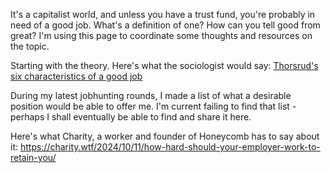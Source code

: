 It's a capitalist world, and unless you have a trust fund, you're probably in need of a good job. What's a definition of one? How can you tell good from great? I'm using this page to coordinate some thoughts and resources on the topic.

Starting with the theory. Here's what the sociologist would say: [Thorsrud's six characteristics of a good job](Thorsrud's%20six%20characteristics%20of%20a%20good%20job.md)

During my latest jobhunting rounds, I made a list of what a desirable position would be able to offer me. I'm current failing to find that list - perhaps I shall eventually be able to find and share it here.

Here's what Charity, a worker and founder of Honeycomb has to say about it: https://charity.wtf/2024/10/11/how-hard-should-your-employer-work-to-retain-you/